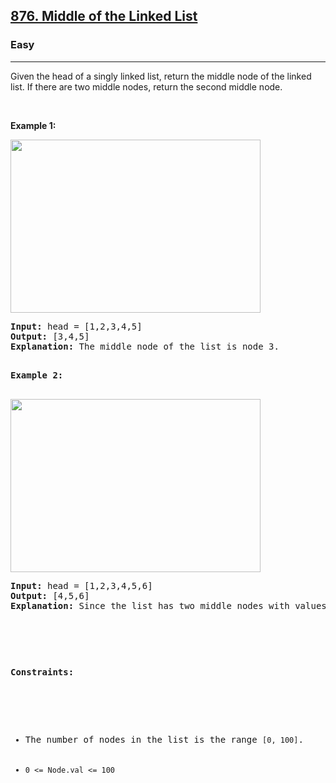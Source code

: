 <h2><a href="https://leetcode.com/problems/middle-of-the-linked-list/description/">876. Middle of the Linked List</a></h2><h3>Easy</h3><hr><div><p>Given the head of a singly linked list, return the middle node of the linked list.
If there are two middle nodes, return the second middle node.

<p>&nbsp;</p>
<p><strong>Example 1:</strong></p>
<img alt="" src="https://assets.leetcode.com/uploads/2021/07/23/lc-midlist1.jpg" style="width: 400px; height: 277px;">
<pre><strong>Input:</strong> head = [1,2,3,4,5]
<strong>Output:</strong> [3,4,5]
<strong>Explanation:</strong> The middle node of the list is node 3.

<p><strong>Example 2:</strong></p>
<img alt="" src="https://assets.leetcode.com/uploads/2021/07/23/lc-midlist2.jpg" style="width: 400px; height: 277px;">
<pre><strong>Input:</strong> head = [1,2,3,4,5,6]
<strong>Output:</strong> [4,5,6]
<strong>Explanation:</strong> Since the list has two middle nodes with values 3 and 4, we return the second one.

<p>&nbsp;</p>
<p><strong>Constraints:</strong></p>

<ul>
	<li>The number of nodes in the list is the range <code>[0, 100]</code>.</li>
	<li><code>0 <= Node.val <= 100</code></li>
</ul>
</div>